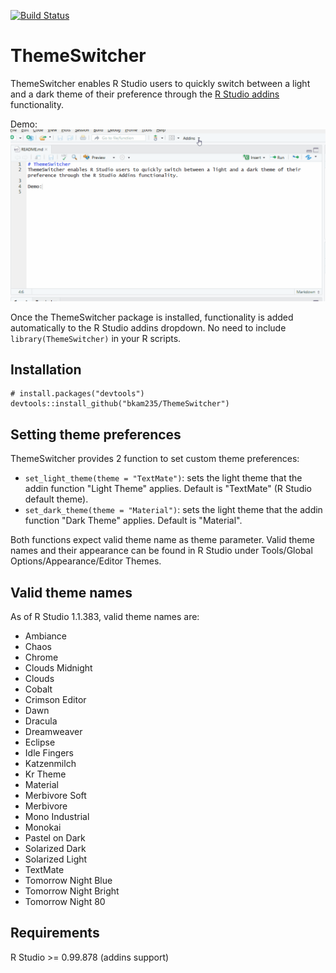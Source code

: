 [![Build Status](https://travis-ci.org/bkam235/ThemeSwitcher.svg?branch=master)](https://travis-ci.org/bkam235/ThemeSwitcher)

# ThemeSwitcher
ThemeSwitcher enables R Studio users to quickly switch between a light and a dark theme of their preference through the [R Studio addins](https://rstudio.github.io/rstudioaddins/) functionality.

Demo:
![](ThemeSwitcher_demo.gif)

Once the ThemeSwitcher package is installed, functionality is added automatically to the R Studio addins dropdown. No need to include `library(ThemeSwitcher)` in your R scripts. 

## Installation
```
# install.packages("devtools")
devtools::install_github("bkam235/ThemeSwitcher")
```

## Setting theme preferences
ThemeSwitcher provides 2 function to set custom theme preferences:

* `set_light_theme(theme = "TextMate")`: sets the light theme that the addin function "Light Theme" applies. Default is "TextMate" (R Studio default theme).
* `set_dark_theme(theme = "Material")`: sets the light theme that the addin function "Dark Theme" applies. Default is "Material".

Both functions expect valid theme name as theme parameter. Valid theme names and their appearance can be found in R Studio under Tools/Global Options/Appearance/Editor Themes.

## Valid theme names
As of R Studio 1.1.383, valid theme names are:

* Ambiance 
* Chaos
* Chrome
* Clouds Midnight
* Clouds
* Cobalt
* Crimson Editor
* Dawn
* Dracula
* Dreamweaver
* Eclipse
* Idle Fingers
* Katzenmilch
* Kr Theme
* Material
* Merbivore Soft
* Merbivore
* Mono Industrial
* Monokai
* Pastel on Dark
* Solarized Dark
* Solarized Light
* TextMate
* Tomorrow Night Blue
* Tomorrow Night Bright
* Tomorrow Night 80

## Requirements
R Studio >= 0.99.878 (addins support)
